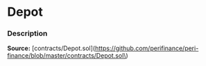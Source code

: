 # Depot

### Description <a id="description"></a>

**Source:** [contracts/Depot.sol](https://github.com/perifinance/peri-finance/blob/master/contracts/Depot.sol\)

